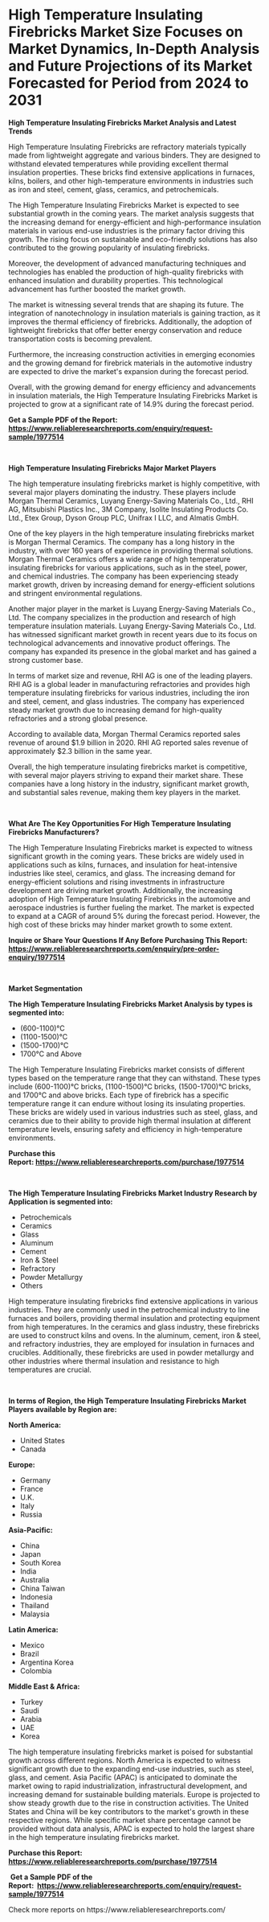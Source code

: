 <p><h1>High Temperature Insulating Firebricks Market Size Focuses on Market Dynamics, In-Depth Analysis and Future Projections of its Market Forecasted for Period from 2024 to 2031</h1></p><p><strong>High Temperature Insulating Firebricks Market Analysis and Latest Trends</strong></p>
<p><p>High Temperature Insulating Firebricks are refractory materials typically made from lightweight aggregate and various binders. They are designed to withstand elevated temperatures while providing excellent thermal insulation properties. These bricks find extensive applications in furnaces, kilns, boilers, and other high-temperature environments in industries such as iron and steel, cement, glass, ceramics, and petrochemicals.</p><p>The High Temperature Insulating Firebricks Market is expected to see substantial growth in the coming years. The market analysis suggests that the increasing demand for energy-efficient and high-performance insulation materials in various end-use industries is the primary factor driving this growth. The rising focus on sustainable and eco-friendly solutions has also contributed to the growing popularity of insulating firebricks.</p><p>Moreover, the development of advanced manufacturing techniques and technologies has enabled the production of high-quality firebricks with enhanced insulation and durability properties. This technological advancement has further boosted the market growth.</p><p>The market is witnessing several trends that are shaping its future. The integration of nanotechnology in insulation materials is gaining traction, as it improves the thermal efficiency of firebricks. Additionally, the adoption of lightweight firebricks that offer better energy conservation and reduce transportation costs is becoming prevalent.</p><p>Furthermore, the increasing construction activities in emerging economies and the growing demand for firebrick materials in the automotive industry are expected to drive the market's expansion during the forecast period.</p><p>Overall, with the growing demand for energy efficiency and advancements in insulation materials, the High Temperature Insulating Firebricks Market is projected to grow at a significant rate of 14.9% during the forecast period.</p></p>
<p><strong>Get a Sample PDF of the Report:&nbsp; <a href="https://www.reliableresearchreports.com/enquiry/request-sample/1977514">https://www.reliableresearchreports.com/enquiry/request-sample/1977514</a></strong></p>
<p>&nbsp;</p>
<p><strong>High Temperature Insulating Firebricks Major Market Players</strong></p>
<p><p>The high temperature insulating firebricks market is highly competitive, with several major players dominating the industry. These players include Morgan Thermal Ceramics, Luyang Energy-Saving Materials Co., Ltd., RHI AG, Mitsubishi Plastics Inc., 3M Company, Isolite Insulating Products Co. Ltd., Etex Group, Dyson Group PLC, Unifrax I LLC, and Almatis GmbH.</p><p>One of the key players in the high temperature insulating firebricks market is Morgan Thermal Ceramics. The company has a long history in the industry, with over 160 years of experience in providing thermal solutions. Morgan Thermal Ceramics offers a wide range of high temperature insulating firebricks for various applications, such as in the steel, power, and chemical industries. The company has been experiencing steady market growth, driven by increasing demand for energy-efficient solutions and stringent environmental regulations.</p><p>Another major player in the market is Luyang Energy-Saving Materials Co., Ltd. The company specializes in the production and research of high temperature insulation materials. Luyang Energy-Saving Materials Co., Ltd. has witnessed significant market growth in recent years due to its focus on technological advancements and innovative product offerings. The company has expanded its presence in the global market and has gained a strong customer base.</p><p>In terms of market size and revenue, RHI AG is one of the leading players. RHI AG is a global leader in manufacturing refractories and provides high temperature insulating firebricks for various industries, including the iron and steel, cement, and glass industries. The company has experienced steady market growth due to increasing demand for high-quality refractories and a strong global presence.</p><p>According to available data, Morgan Thermal Ceramics reported sales revenue of around $1.9 billion in 2020. RHI AG reported sales revenue of approximately $2.3 billion in the same year.</p><p>Overall, the high temperature insulating firebricks market is competitive, with several major players striving to expand their market share. These companies have a long history in the industry, significant market growth, and substantial sales revenue, making them key players in the market.</p></p>
<p>&nbsp;</p>
<p><strong>What Are The Key Opportunities For High Temperature Insulating Firebricks Manufacturers?</strong></p>
<p><p>The High Temperature Insulating Firebricks market is expected to witness significant growth in the coming years. These bricks are widely used in applications such as kilns, furnaces, and insulation for heat-intensive industries like steel, ceramics, and glass. The increasing demand for energy-efficient solutions and rising investments in infrastructure development are driving market growth. Additionally, the increasing adoption of High Temperature Insulating Firebricks in the automotive and aerospace industries is further fueling the market. The market is expected to expand at a CAGR of around 5% during the forecast period. However, the high cost of these bricks may hinder market growth to some extent.</p></p>
<p><strong>Inquire or Share Your Questions If Any Before Purchasing This Report: <a href="https://www.reliableresearchreports.com/enquiry/pre-order-enquiry/1977514">https://www.reliableresearchreports.com/enquiry/pre-order-enquiry/1977514</a></strong></p>
<p>&nbsp;</p>
<p><strong>Market Segmentation</strong></p>
<p><strong>The High Temperature Insulating Firebricks Market Analysis by types is segmented into:</strong></p>
<p><ul><li>(600-1100)°C</li><li>(1100-1500)°C</li><li>(1500-1700)°C</li><li>1700°C and Above</li></ul></p>
<p><p>The High Temperature Insulating Firebricks market consists of different types based on the temperature range that they can withstand. These types include (600-1100)°C bricks, (1100-1500)°C bricks, (1500-1700)°C bricks, and 1700°C and above bricks. Each type of firebrick has a specific temperature range it can endure without losing its insulating properties. These bricks are widely used in various industries such as steel, glass, and ceramics due to their ability to provide high thermal insulation at different temperature levels, ensuring safety and efficiency in high-temperature environments.</p></p>
<p><strong>Purchase this Report:&nbsp;<a href="https://www.reliableresearchreports.com/purchase/1977514">https://www.reliableresearchreports.com/purchase/1977514</a></strong></p>
<p>&nbsp;</p>
<p><strong>The High Temperature Insulating Firebricks Market Industry Research by Application is segmented into:</strong></p>
<p><ul><li>Petrochemicals</li><li>Ceramics</li><li>Glass</li><li>Aluminum</li><li>Cement</li><li>Iron & Steel</li><li>Refractory</li><li>Powder Metallurgy</li><li>Others</li></ul></p>
<p><p>High temperature insulating firebricks find extensive applications in various industries. They are commonly used in the petrochemical industry to line furnaces and boilers, providing thermal insulation and protecting equipment from high temperatures. In the ceramics and glass industry, these firebricks are used to construct kilns and ovens. In the aluminum, cement, iron & steel, and refractory industries, they are employed for insulation in furnaces and crucibles. Additionally, these firebricks are used in powder metallurgy and other industries where thermal insulation and resistance to high temperatures are crucial.</p></p>
<p>&nbsp;</p>
<p><strong>In terms of Region, the High Temperature Insulating Firebricks Market Players available by Region are:</strong></p>
<p>
    <p> <strong> North America: </strong>
        <ul>
            <li>United States</li>
            <li>Canada</li>
        </ul>
        </p> 
    <p> <strong> Europe: </strong>
        <ul>
            <li>Germany</li>
            <li>France</li>
            <li>U.K.</li>
            <li>Italy</li>
            <li>Russia</li>
        </ul>
        </p> 
    <p> <strong> Asia-Pacific: </strong>
        <ul>
            <li>China</li>
            <li>Japan</li>
            <li>South Korea</li>
            <li>India</li>
            <li>Australia</li>
            <li>China Taiwan</li>
            <li>Indonesia</li>
            <li>Thailand</li>
            <li>Malaysia</li>
        </ul>
        </p> 
    <p> <strong> Latin America: </strong>
        <ul>
            <li>Mexico</li>
            <li>Brazil</li>
            <li>Argentina Korea</li>
            <li>Colombia</li>
        </ul>
        </p> 
    <p> <strong> Middle East & Africa: </strong>
        <ul>
            <li>Turkey</li>
            <li>Saudi</li>
            <li>Arabia</li>
            <li>UAE</li>
            <li>Korea</li>
        </ul>
    </p>
    </p>
<p><p>The high temperature insulating firebricks market is poised for substantial growth across different regions. North America is expected to witness significant growth due to the expanding end-use industries, such as steel, glass, and cement. Asia Pacific (APAC) is anticipated to dominate the market owing to rapid industrialization, infrastructural development, and increasing demand for sustainable building materials. Europe is projected to show steady growth due to the rise in construction activities. The United States and China will be key contributors to the market's growth in these respective regions. While specific market share percentage cannot be provided without data analysis, APAC is expected to hold the largest share in the high temperature insulating firebricks market.</p></p>
<p><strong>Purchase this Report: <a href="https://www.reliableresearchreports.com/purchase/1977514">https://www.reliableresearchreports.com/purchase/1977514</a></strong></p>
<p>&nbsp;<strong>Get a Sample PDF of the Report:&nbsp;&nbsp;<a href="https://www.reliableresearchreports.com/enquiry/request-sample/1977514">https://www.reliableresearchreports.com/enquiry/request-sample/1977514</a></strong></p>
<p><strong></strong></p>
<p>Check more reports on https://www.reliableresearchreports.com/</p>